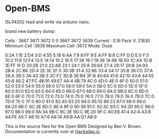 # Open-BMS
ISL94202 read and write via arduino nano.

brand new battery dump:

Cells : 
3667
3671
3672
0
0
3667
3672
3639
Current : 0.16
Pack V: 21830
Minimum Cell :3639
Maximum Cell :3672
Mode: Doze

0:2A
1:1E
2:D4
3:D
4:55
5:18
6:AA
7:9
8:FF
9:E
A:FF
B:8
C:FF
D:D
E:0
F:5
10:2
11:8
12:F4
13:5
14:14
15:2
16:5
17:38
18:1
19:38
1A:96
1B:50
1C:AA
1D:B
1E:FF
1F:D
20:2B
21:0
22:AB
23:1
24:1
25:8
26:64
27:4
28:17
29:B
2A:93
2B:A
2C:B6
2D:4
2E:3E
2F:5
30:3B
31:4
32:86
33:4
34:17
35:B
36:C5
37:A
38:A
39:3
3A:43
3B:3
3C:F2
3D:B
3E:B4
3F:B
40:64
41:6
42:10
43:6
44:55
45:8
46:2
47:FC
48:91
49:E7
4A:4
4B:79
4C:0
4D:0
4E:0
4F:0
50:0
51:0
52:0
53:0
54:0
55:0
56:0
57:0
58:0
59:0
5A:0
5B:0
5C:0
5D:0
5E:0
5F:0
60:0
61:0
62:0
63:0
64:0
65:0
66:0
67:0
68:0
69:0
6A:0
6B:0
6C:0
6D:0
6E:0
6F:0
70:0
71:0
72:0
73:0
74:0
75:0
76:0
77:0
78:0
79:0
7A:0
7B:0
7C:0
7D:0
7E:0
7F:0
80:0
81:0
82:40
83:20
84:0
85:10
86:23
87:0
88:0
89:0
8A:20
8B:C
8C:3E
8D:C
8E:4
8F:0
90:39
91:C
92:3C
93:C
94:3D
95:C
96:0
97:0
98:0
99:0
9A:3A
9B:C
9C:3E
9D:C
9E:20
9F:C
A0:E8
A1:4
A2:A
A3:8
A4:FE
A5:7
A6:10
A7:6
A8:14
A9:B
AA:D1
AB:9




This is the source files for the Open BMS Designed by Ben V. Brown.
Documentation is currently over at [Hackaday.io](https://hackaday.io/project/25512-open-bms).

